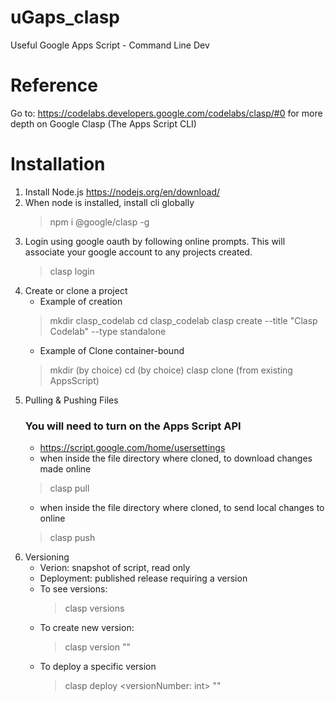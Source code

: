 # uGaps_clasp
 Useful Google Apps Script - Command Line Dev

# Reference
 Go to: https://codelabs.developers.google.com/codelabs/clasp/#0 for more depth on Google Clasp (The Apps Script CLI)

# Installation
 1. Install Node.js https://nodejs.org/en/download/
 2. When node is installed, install cli globally
    > npm i @google/clasp -g
 3. Login using google oauth by following online prompts. This will associate your google account to any projects created.
    > clasp login
 4. Create or clone a project
    - Example of creation
    > mkdir clasp_codelab
    > cd clasp_codelab
    > clasp create --title "Clasp Codelab" --type standalone
    - Example of Clone container-bound
    > mkdir <scriptNameDirectory> (by choice)
    > cd <scriptNameDirectory> (by choice)
    > clasp clone <scriptID> (from existing AppsScript)
5. Pulling & Pushing Files
    ### You will need to turn on the Apps Script API
    - https://script.google.com/home/usersettings
    - when inside the file directory where cloned, to download changes made online
    > clasp pull
    - when inside the file directory where cloned, to send local changes to online
    > clasp push
6. Versioning
    - Verion: snapshot of script, read only
    - Deployment: published release requiring a version
    - To see versions:
        > clasp versions
    - To create new version:
        > clasp version "<versionName>"
    - To deploy a specific version
        > clasp deploy <versionNumber: int> "<deploymentName>"